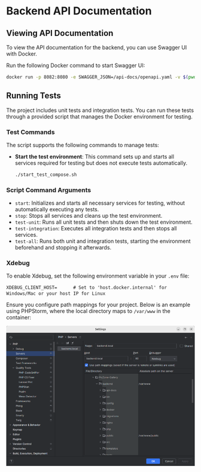 # Backend API Documentation

## Viewing API Documentation

To view the API documentation for the backend, you can use Swagger UI with Docker. 

Run the following Docker command to start Swagger UI:

```bash
docker run -p 8082:8080 -e SWAGGER_JSON=/api-docs/openapi.yaml -v $(pwd)/api-docs:/api-docs swaggerapi/swagger-ui
```


## Running Tests

The project includes unit tests and integration tests. You can run these tests through a provided script that manages the Docker environment for testing.


### Test Commands

The script supports the following commands to manage tests:

- **Start the test environment**: This command sets up and starts all services required for testing but does not execute tests automatically.

  ```bash
  ./start_test_compose.sh
### Script Command Arguments

- `start`: Initializes and starts all necessary services for testing, without automatically executing any tests.
- `stop`: Stops all services and cleans up the test environment.
- `test-unit`: Runs all unit tests and then shuts down the test environment.
- `test-integration`: Executes all integration tests and then stops all services.
- `test-all`: Runs both unit and integration tests, starting the environment beforehand and stopping it afterwards.

### Xdebug

To enable Xdebug, set the following environment variable in your `.env` file:

```env
XDEBUG_CLIENT_HOST=      # Set to 'host.docker.internal' for Windows/Mac or your host IP for Linux
```
Ensure you configure path mappings for your project. Below is an example using PHPStorm, where the local directory maps to `/var/www` in the container:

![Path Mapping Example](../readme_screesnshots/xdebugger_path_mappings.png)



